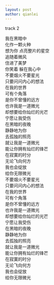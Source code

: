 ```yaml
---
layout: post
author: qianlei
---
```

track 2

我在黑暗中  
化作一颗火种  
想为你 点亮整片的星空  
追随着微风  
住进了美梦  
你笑着 躲在我心中  
不要烟火不要星光  
只要问问内心的想法  
在我的世界  
可有个角落  
是你不曾懂的远方  
也许我是一道微光  
却想要给你灿烂的光芒  
宁愿让我受伤  
在黑暗的夜晚  
静静地为你  
去孤独的照亮  
就让我是一道微光  
能让你拥有灿烂的锋芒  
在寂寞的时分  
无论飞向何方  
我也会绽放  
给你无限微光  
不要烟火不要星光  
只要问问内心的想法  
在我的世界  
可有个角落  
是你不曾懂的远方  
也许我是一道微光  
却想要给你灿烂的光芒  
宁愿让我受伤  
在黑暗的夜晚  
静静地为你  
去孤独的照亮  
就让我是一道微光  
能让你拥有灿烂的锋芒  
在寂寞的时分  
无论飞向何方  
我也会绽放  
给你无限微光  